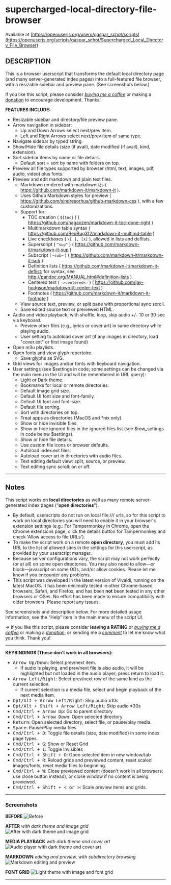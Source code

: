 # supercharged-local-directory-file-browser

Available at [https://openuserjs.org/users/gaspar_schot/scripts](https://openuserjs.org/scripts/gaspar_schot/Supercharged_Local_Directory_File_Browser)

## **DESCRIPTION**
This is a browser userscript that transforms the default local directory page (and many server-generated index pages) into a full-featured file browser, with a resizable sidebar and preview pane. (See screenshots below.)

If you like this script, please consider [*buying me a coffee*](https://www.buymeacoffee.com/fiLtliTFxQ) or making a [donation](https://paypal.me/mschrauzer) to encourage development. Thanks!

**FEATURES INCLUDE:**
- Resizable sidebar and directory/file preview pane.
- Arrow navigation in sidebar:
  - Up and Down Arrows select next/prev item.
  - Left and Right Arrows select next/prev item of same type.
- Navigate sidebar by typed string.
- Show/Hide file details (size (if avail), date modified (if avail), kind, extension).
- Sort sidebar items by name or file details.
  - Default sort = sort by name with folders on top.
- Preview all file types supported by browser (html, text, images, pdf, audio, video) plus fonts.
- Preview and edit markdown and plain text files.
  - Markdown rendered with markdownit.js ( https://github.com/markdown-it/markdown-it ).
  - Uses Github Markdown styles for preview ( https://github.com/sindresorhus/github-markdown-css ), with a few customizations.
  - Support for:
    - TOC creation ( `${toc}` ) ( https://github.com/nagaozen/markdown-it-toc-done-right )
    - Multimarkdown table syntax ( https://github.com/RedBug312/markdown-it-multimd-table )
    - Live checkboxes ( `\[ ], [x]` ), allowed in lists and deflists.
    - Superscript ( `^sup^` ) ( https://github.com/markdown-it/markdown-it-sup )
    - Subscript ( `~sub~` ) ( https://github.com/markdown-it/markdown-it-sub )
    - Definition lists ( https://github.com/markdown-it/markdown-it-deflist; for syntax, see http://pandoc.org/MANUAL.html#definition-lists )
    - Centered text ( `->centered<-` ) ( https://github.com/jay-hodgson/markdown-it-center-text )
    - Footnotes ( https://github.com/markdown-it/markdown-it-footnote )
  - View source text, preview, or split pane with proportional sync scroll.
  - Save edited source text or previewed HTML.
- Audio and video playback, with shuffle, loop, skip audio +/- 10 or 30 sec via keyboard.
  - Preview other files (e.g., lyrics or cover art) in same directory while playing audio.
  - User setting to autoload cover art (if any images in directory, load "cover.ext" or first image found)
- Open m3u playlists.
- Open fonts and view glyph repertoire.
  - Save glyphs as SVG.
- Grid views for images and/or fonts with keyboard navigation.
- User settings (see $settings in code; some settings can be changed via the main menu in the UI and will be remembered in URL query):
  - Light or Dark theme.
  - Bookmarks for local or remote directories.
  - Default image grid size.
  - Default UI font size and font-family.
  - Default UI font and font-size.
  - Default file sorting.
  - Sort with directories on top.
  - Treat apps as directories (MacOS and *nix only)
  - Show or hide invisible files.
  - Show or hide ignored files in the ignored files list (see $row_settings in code below $settings).
  - Show or hide file details.
  - Use custom file icons or browser defaults.
  - Autoload index.ext files.
  - Autoload cover art in directories with audio files.
  - Text editing default view: split, source, or preview.
  - Text editing sync scroll: on or off.
 
----

## Notes

This script works on **local directories** as well as many remote server-generated index pages (“**open directories**”). 
- By default, userscripts do not run on local file:/// urls, so for this script to work on local directories you will need to enable it in your browser's extension settings (e.g.: For Tampermonkey in Chrome, open the Chrome extensions page, click the details button for Tampermonkey and check 'Allow access to file URLs'). 
- To make the script work on a remote **open directory**, you must add its URL to the list of allowed sites in the settings for this userscript, as provided by your userscript manager.
- Because server configurations vary, the script may not work perfectly (or at all) on some open directories. You may also need to allow—or block—javascript on some ODs, and/or allow cookies. Please let me know if you encounter any problems.
- This script was developed in the latest version of Vivaldi, running on the latest MacOS. It has been *minimally* tested in other Chrome-based browsers, Safari, and Firefox, and has been **not** been tested in any other browsers or OSes. No effort has been made to ensure compatibility with older browsers. Please report any issues.

See screenshots and description below. For more detailed usage information, see the “Help” item in the main menu of the script UI.

&rarr; If you like this script, please consider **leaving a RATING** or [*buying me a coffee*](https://www.buymeacoffee.com/fiLtliTFxQ) or making a [*donation*](https://paypal.me/mschrauzer), or sending me a [*comment*](mailto:mshroud@protonmail.com) to let me know what you think. Thank you!



----

**KEYBINDINGS (These don't work in all browsers):**
- <kbd>Arrow Up/Down</kbd>: Select prev/next item.
  - If audio is playing, and prev/next file is also audio, it will be highlighted but not loaded in the audio player; press return to load it.
- <kbd>Arrow Left/Right</kbd>: Select prev/next row of the same kind as the current selection.
  - If current selection is a media file, select and begin playback of the next media item.
- <kbd>Opt/Alt + Arrow Left/Right</kbd>: Skip audio ±10s
- <kbd>Opt/Alt + Shift + Arrow Left/Right</kbd>: Skip audio ±30s
- <kbd>Cmd/Ctrl + Arrow Up</kbd>: Go to parent directory
- <kbd>Cmd/Ctrl + Arrow Down</kbd>: Open selected directory
- <kbd>Return</kbd>: Open selected directory, select file, or pause/play media.
- <kbd>Space</kbd>: Pause/Play media files
- <kbd>Cmd/Ctrl + D</kbd>: Toggle file details (size, date modified) in some index page types.
- <kbd>Cmd/Ctrl + G</kbd>: Show or Reset Grid
- <kbd>Cmd/Ctrl + I</kbd>: Toggle Invisibles
- <kbd>Cmd/Ctrl + Shift + O</kbd>: Open selected item in new window/tab
- <kbd>Cmd/Ctrl + R</kbd>: Reload grids and previewed content, reset scaled images/fonts, reset media files to beginning.
- <kbd>Cmd/Ctrl + W</kbd>: Close previewed content (doesn't work in all browsers; use close button instead), or close window if no content is being previewed.
- <kbd>Cmd/Ctrl + Shift + < or ></kbd>: Scale preview items and grids.

--------

### Screenshots

**BEFORE**
![Before](https://greasyfork.s3.us-east-2.amazonaws.com/x9owm4idamdrkaj2oz0ampq1cfzy "Before")

**AFTER** _with dark theme and image grid_
![After with dark theme and image grid](https://greasyfork.s3.us-east-2.amazonaws.com/yvb8ja33sc5e4ixnv4556esp5gsh "After with dark theme and image grid")

**MEDIA PLAYBACK** _with dark theme and cover art_
![Audio player with dark theme and cover art](https://greasyfork.s3.us-east-2.amazonaws.com/2kllxq95zh39nzs9f4mbcs67slbs "Audio player with dark theme and cover art")

**MARKDOWN** _editing and preview, with subdirectory browsing_
![Markdown editing and preview](https://greasyfork.s3.us-east-2.amazonaws.com/rii4vqph16a2p1aki6lwo1gnv5nn "Markdown editing and preview, with subdirectory browsing")

**FONT GRID**
![Light theme with image and font grid](https://greasyfork.s3.us-east-2.amazonaws.com/vm44oyuiqstq52pkdxuez649ubcy "Light theme with font and image grid")

----
